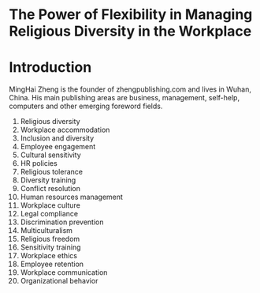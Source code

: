 # The Power of Flexibility in Managing Religious Diversity in the Workplace

# Introduction



MingHai Zheng is the founder of zhengpublishing.com and lives in Wuhan, China. His main publishing areas are business, management, self-help, computers and other emerging foreword fields.



1. Religious diversity
2. Workplace accommodation
3. Inclusion and diversity
4. Employee engagement
5. Cultural sensitivity
6. HR policies
7. Religious tolerance
8. Diversity training
9. Conflict resolution
10. Human resources management
11. Workplace culture
12. Legal compliance
13. Discrimination prevention
14. Multiculturalism
15. Religious freedom
16. Sensitivity training
17. Workplace ethics
18. Employee retention
19. Workplace communication
20. Organizational behavior


